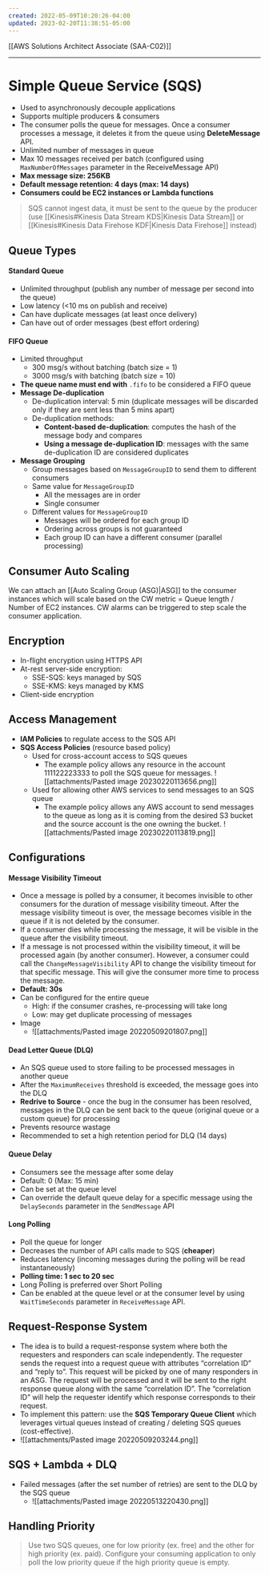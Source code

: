 ```yaml
---
created: 2022-05-09T10:20:26-04:00
updated: 2023-02-20T11:38:51-05:00
---
```

[[AWS Solutions Architect Associate (SAA-C02)]]

---
# Simple Queue Service (SQS)
- Used to asynchronously decouple applications
- Supports multiple producers & consumers
- The consumer polls the queue for messages. Once a consumer processes a message, it deletes it from the queue using **DeleteMessage** API.
- Unlimited number of messages in queue
- Max 10 messages received per batch (configured using `MaxNumberOfMessages` parameter in the ReceiveMessage API)
- **Max message size: 256KB**
- **Default message retention: 4 days (max: 14 days)**
- **Consumers could be EC2 instances or Lambda functions**

> SQS cannot ingest data, it must be sent to the queue by the producer (use [[Kinesis#Kinesis Data Stream KDS|Kinesis Data Stream]] or [[Kinesis#Kinesis Data Firehose KDF|Kinesis Data Firehose]] instead)

## Queue Types
#### Standard Queue
-   Unlimited throughput (publish any number of message per second into the queue)
-   Low latency (<10 ms on publish and receive)
-   Can have duplicate messages (at least once delivery)
-   Can have out of order messages (best effort ordering)

#### FIFO Queue
-   Limited throughput
	- 300 msg/s without batching (batch size = 1)
	- 3000 msg/s with batching (batch size = 10)
-   **The queue name must end with** `.fifo` to be considered a FIFO queue
- **Message De-duplication**
	-   De-duplication interval: 5 min (duplicate messages will be discarded only if they are sent less than 5 mins apart)
	-   De-duplication methods:
	    -   **Content-based de-duplication**: computes the hash of the message body and compares
	    -   **Using a message de-duplication ID**: messages with the same de-duplication ID are considered duplicates
- **Message Grouping**
	-   Group messages based on `MessageGroupID` to send them to different consumers
	-   Same value for `MessageGroupID`
	    -   All the messages are in order
	    -   Single consumer
	-   Different values for `MessageGroupID`
	    -   Messages will be ordered for each group ID
	    -   Ordering across groups is not guaranteed
	    -   Each group ID can have a different consumer (parallel processing)

## Consumer Auto Scaling
We can attach an [[Auto Scaling Group (ASG)|ASG]] to the consumer instances which will scale based on the CW metric = Queue length / Number of EC2 instances. CW alarms can be triggered to step scale the consumer application.

## Encryption
-   In-flight encryption using HTTPS API
-   At-rest server-side encryption:
	- SSE-SQS: keys managed by SQS
	- SSE-KMS: keys managed by KMS
-   Client-side encryption

## Access Management
-   **IAM Policies** to regulate access to the SQS API
-   **SQS Access Policies** (resource based policy)
    -   Used for cross-account access to SQS queues
	    -  The example policy allows any resource in the account 111122223333 to poll the SQS queue for messages.
			![[attachments/Pasted image 20230220113656.png]]
    -   Used for allowing other AWS services to send messages to an SQS queue
		- The example policy allows any AWS account to send messages to the queue as long as it is coming from the desired S3 bucket and the source account is the one owning the bucket.
			![[attachments/Pasted image 20230220113819.png]]	
    

## Configurations
#### Message Visibility Timeout
- Once a message is polled by a consumer, it becomes invisible to other consumers for the duration of message visibility timeout. After the message visibility timeout is over, the message becomes visible in the queue if it is not deleted by the consumer.
- If a consumer dies while processing the message, it will be visible in the queue after the visibility timeout. 
- If a message is not processed within the visibility timeout, it will be processed again (by another consumer). However, a consumer could call the `ChangeMessageVisibility` API to change the visibility timeout for that specific message. This will give the consumer more time to process the message.
- **Default: 30s** 
- Can be configured for the entire queue
	- High: if the consumer crashes, re-processing will take long
	- Low: may get duplicate processing of messages
- Image
	- ![[attachments/Pasted image 20220509201807.png]]

#### Dead Letter Queue (DLQ)
- An SQS queue used to store failing to be processed messages in another queue
- After the `MaximumReceives` threshold is exceeded, the message goes into the DLQ
- **Redrive to Source** - once the bug in the consumer has been resolved, messages in the DLQ can be sent back to the queue (original queue or a custom queue) for processing
- Prevents resource wastage
- Recommended to set a high retention period for DLQ (14 days)

#### Queue Delay
- Consumers see the message after some delay
- Default: 0 (Max: 15 min)
- Can be set at the queue level
- Can override the default queue delay for a specific message using the `DelaySeconds` parameter in the `SendMessage` API

#### Long Polling
- Poll the queue for longer
- Decreases the number of API calls made to SQS (**cheaper**)
- Reduces latency (incoming messages during the polling will be read instantaneously)
- **Polling time: 1 sec to 20 sec**
- Long Polling is preferred over Short Polling
- Can be enabled at the queue level or at the consumer level by using `WaitTimeSeconds` parameter in `ReceiveMessage` API.

## Request-Response System
- The idea is to build a request-response system where both the requesters and responders can scale independently. The requester sends the request into a request queue with attributes “correlation ID” and “reply to”. This request will be picked by one of many responders in an ASG. The request will be processed and it will be sent to the right response queue along with the same “correlation ID”. The “correlation ID” will help the requester identify which response corresponds to their request.
- To implement this pattern: use the **SQS Temporary Queue Client** which leverages virtual queues instead of creating / deleting SQS queues (cost-effective).
- ![[attachments/Pasted image 20220509203244.png]]

## SQS + Lambda + DLQ
- Failed messages (after the set number of retries) are sent to the DLQ by the SQS queue
	- ![[attachments/Pasted image 20220513220430.png]]

## Handling Priority
> Use two SQS queues, one for low priority (ex. free) and the other for high priority (ex. paid). Configure your consuming application to only poll the low priority queue if the high priority queue is empty.